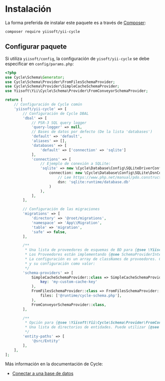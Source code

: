 # Instalación

La forma preferida de instalar este paquete es a través de [Composer](https://getcomposer.org/download/):

```shell
composer require yiisoft/yii-cycle
```

## Configurar paquete

Si utiliza `yiisoft/config`, la configuración de `yisoft/yii-cycle` se debe especificar en `config/params.php`:

```php
<?php
use Cycle\Schema\Generator;
use Cycle\Schema\Provider\FromFilesSchemaProvider;
use Cycle\Schema\Provider\SimpleCacheSchemaProvider;
use Yiisoft\Yii\Cycle\Schema\Provider\FromConveyorSchemaProvider;

return [
    // Configuración de Cycle común
    'yiisoft/yii-cycle' => [
        // Configuración de Cycle DBAL
        'dbal' => [
            // PSR-3 SQL query logger
            'query-logger' => null,
            // Bases de datos por defecto (De la lista 'databases')
            'default' => 'default',
            'aliases' => [],
            'databases' => [
                'default' => ['connection' => 'sqlite']
            ],
            'connections' => [
                // Ejemplo de conexión a SQLite:
                'sqlite' => new \Cycle\Database\Config\SQLiteDriverConfig(
                    connection: new \Cycle\Database\Config\SQLite\DsnConnectionConfig(
                        // Lee https://www.php.net/manual/pdo.construct.php, para la sintaxis de conexión DSN.
                        dsn: 'sqlite:runtime/database.db'
                    )
                ),
            ],
        ],

        // Configuración de las migraciones
        'migrations' => [
            'directory' => '@root/migrations',
            'namespace' => 'App\\Migration',
            'table' => 'migration',
            'safe' => false,
        ],

        /**
         * Una lista de proveedores de esquemas de BD para {@see \Yiisoft\Yii\Cycle\Schema\Provider\Support\SchemaProviderPipeline}
         * Los Proveedores están implementando {@see SchemaProviderInterface}.
         * La configuración es un array de classNames de proveedores. Como alternativa, puede especificar la clase de proveedor como clave
         * y su configuración como valor:
         */
        'schema-providers' => [
            SimpleCacheSchemaProvider::class => SimpleCacheSchemaProvider::config(
                key: 'my-custom-cache-key'
            ),
            FromFilesSchemaProvider::class => FromFilesSchemaProvider::config(
                files: ['@runtime/cycle-schema.php'],
            ),
            FromConveyorSchemaProvider::class,
        ],

        /**
         * Opción para {@see \Yiisoft\Yii\Cycle\Schema\Provider\FromConveyorSchemaProvider}.
         * Una lista de directorios de entidades. Puede utilizar {@see \Yiisoft\Aliases\Aliases} en las rutas.
         */
        'entity-paths' => [
            '@src/Entity'
        ],
    ],
];
```

Más información en la documentación de Cycle:

- [Conectar a una base de datos](https://cycle-orm.dev/docs/database-configuration/2.x/en#installation-declare-connection)
